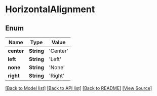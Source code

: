 # HorizontalAlignment


## Enum
Name | Type | Value
------------ | ------------- | -------------
**center** | **String** | 'Center'
**left** | **String** | 'Left'
**none** | **String** | 'None'
**right** | **String** | 'Right'

[[Back to Model list]](../README.md#documentation-for-models) [[Back to API list]](../README.md#documentation-for-api-endpoints) [[Back to README]](../README.md) [[View Source]](../src/models/HorizontalAlignment.ts)

